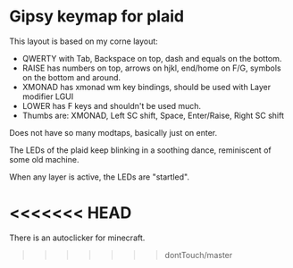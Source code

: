 # Gipsy keymap for plaid

This layout is based on my corne layout:
* QWERTY with Tab, Backspace on top, dash and equals on the bottom.
* RAISE has numbers on top, arrows on hjkl, end/home on F/G, symbols on the
  bottom and around.
* XMONAD has xmonad wm key bindings, should be used with Layer modifier LGUI
* LOWER has F keys and shouldn't be used much.
* Thumbs are: XMONAD, Left SC shift, Space, Enter/Raise, Right SC shift

Does not have so many modtaps, basically just on enter.

The LEDs of the plaid keep blinking in a soothing dance, reminiscent of some
old machine.

When any layer is active, the LEDs are "startled".

<<<<<<< HEAD
=======
There is an autoclicker for minecraft.

>>>>>>> dontTouch/master
